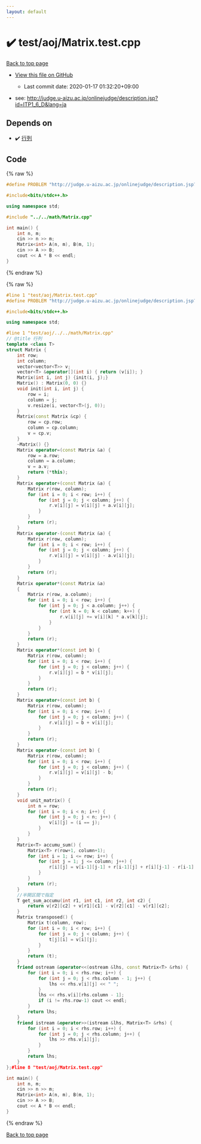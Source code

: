 ```yaml
---
layout: default
---
```


<!-- mathjax config similar to math.stackexchange -->
<script type="text/javascript" async
  src="https://cdnjs.cloudflare.com/ajax/libs/mathjax/2.7.5/MathJax.js?config=TeX-MML-AM_CHTML">
</script>
<script type="text/x-mathjax-config">
  MathJax.Hub.Config({
    TeX: { equationNumbers: { autoNumber: "AMS" }},
    tex2jax: {
      inlineMath: [ ['$','$'] ],
      processEscapes: true
    },
    "HTML-CSS": { matchFontHeight: false },
    displayAlign: "left",
    displayIndent: "2em"
  });
</script>

<script type="text/javascript" src="https://cdnjs.cloudflare.com/ajax/libs/jquery/3.4.1/jquery.min.js"></script>
<script src="https://cdn.jsdelivr.net/npm/jquery-balloon-js@1.1.2/jquery.balloon.min.js" integrity="sha256-ZEYs9VrgAeNuPvs15E39OsyOJaIkXEEt10fzxJ20+2I=" crossorigin="anonymous"></script>
<script type="text/javascript" src="../../../assets/js/copy-button.js"></script>
<link rel="stylesheet" href="../../../assets/css/copy-button.css" />


# :heavy_check_mark: test/aoj/Matrix.test.cpp

<a href="../../../index.html">Back to top page</a>

* <a href="{{ site.github.repository_url }}/blob/master/test/aoj/Matrix.test.cpp">View this file on GitHub</a>
    - Last commit date: 2020-01-17 01:32:20+09:00


* see: <a href="http://judge.u-aizu.ac.jp/onlinejudge/description.jsp?id=ITP1_6_D&lang=ja">http://judge.u-aizu.ac.jp/onlinejudge/description.jsp?id=ITP1_6_D&lang=ja</a>


## Depends on

* :heavy_check_mark: <a href="../../../library/math/Matrix.cpp.html">行列</a>


## Code

<a id="unbundled"></a>
{% raw %}
```cpp
#define PROBLEM "http://judge.u-aizu.ac.jp/onlinejudge/description.jsp?id=ITP1_6_D&lang=ja"

#include<bits/stdc++.h>

using namespace std;

#include "../../math/Matrix.cpp"

int main() {
	int n, m;
	cin >> n >> m;
	Matrix<int> A(n, m), B(m, 1);
	cin >> A >> B;
	cout << A * B << endl;
}
```
{% endraw %}

<a id="bundled"></a>
{% raw %}
```cpp
#line 1 "test/aoj/Matrix.test.cpp"
#define PROBLEM "http://judge.u-aizu.ac.jp/onlinejudge/description.jsp?id=ITP1_6_D&lang=ja"

#include<bits/stdc++.h>

using namespace std;

#line 1 "test/aoj/../../math/Matrix.cpp"
// @title 行列
template <class T>
struct Matrix {
	int row;
	int column;
	vector<vector<T>> v;
	vector<T> &operator[](int i) { return (v[i]); }
	Matrix(int i, int j) {init(i, j);}
	Matrix() : Matrix(0, 0) {}
	void init(int i, int j) {
		row = i;
		column = j;
		v.resize(i, vector<T>(j, 0));
	}
	Matrix(const Matrix &cp) {
		row = cp.row;
		column = cp.column;
		v = cp.v;
	}
	~Matrix() {}
	Matrix operator=(const Matrix &a) {
		row = a.row;
		column = a.column;
		v = a.v;
		return (*this);
	}
	Matrix operator+(const Matrix &a) {
		Matrix r(row, column);
		for (int i = 0; i < row; i++) {
			for (int j = 0; j < column; j++) {
				r.v[i][j] = v[i][j] + a.v[i][j];
			}
		}
		return (r);
	}
	Matrix operator-(const Matrix &a) {
		Matrix r(row, column);
		for (int i = 0; i < row; i++) {
			for (int j = 0; j < column; j++) {
				r.v[i][j] = v[i][j] - a.v[i][j];
			}
		}
		return (r);
	}
	Matrix operator*(const Matrix &a)
	{
		Matrix r(row, a.column);
		for (int i = 0; i < row; i++) {
			for (int j = 0; j < a.column; j++) {
				for (int k = 0; k < column; k++) {
					r.v[i][j] += v[i][k] * a.v[k][j];
				}
			}
		}
		return (r);
	}
	Matrix operator*(const int b) {
		Matrix r(row, column);
		for (int i = 0; i < row; i++) {
			for (int j = 0; j < column; j++) {
				r.v[i][j] = b * v[i][j];
			}
		}
		return (r);
	}
	Matrix operator+(const int b) {
		Matrix r(row, column);
		for (int i = 0; i < row; i++) {
			for (int j = 0; j < column; j++) {
				r.v[i][j] = b + v[i][j];
			}
		}
		return (r);
	}
	Matrix operator-(const int b) {
		Matrix r(row, column);
		for (int i = 0; i < row; i++) {
			for (int j = 0; j < column; j++) {
				r.v[i][j] = v[i][j] - b;
			}
		}
		return (r);
	}
	void unit_matrix() {
		int n = row;
		for (int i = 0; i < n; i++) {
			for (int j = 0; j < n; j++) {
				v[i][j] = (i == j);
			}
		}
	}
	Matrix<T> accumu_sum() {
		Matrix<T> r(row+1, column+1);
		for (int i = 1; i <= row; i++) {
			for (int j = 1; j <= column; j++) {
				r[i][j] = v[i-1][j-1] + r[i-1][j] + r[i][j-1] - r[i-1][j-1];
			}
		}
		return (r);
	}
	//半開区間で指定
	T get_sum_accumu(int r1, int c1, int r2, int c2) {
		return v[r2][c2] + v[r1][c1] - v[r2][c1] - v[r1][c2];
	}
	Matrix transposed() {
		Matrix t(column, row);
		for (int i = 0; i < row; i++) {
			for (int j = 0; j < column; j++) {
				t[j][i] = v[i][j];
			}
		}
		return (t);
	}
	friend ostream &operator<<(ostream &lhs, const Matrix<T> &rhs) {
		for (int i = 0; i < rhs.row; i++) {
			for (int j = 0; j < rhs.column - 1; j++) {
				lhs << rhs.v[i][j] << " ";
			}
			lhs << rhs.v[i][rhs.column - 1];
			if (i != rhs.row-1) cout << endl;
		}
		return lhs;
	}
	friend istream &operator>>(istream &lhs, Matrix<T> &rhs) {
		for (int i = 0; i < rhs.row; i++) {
			for (int j = 0; j < rhs.column; j++) {
				lhs >> rhs.v[i][j];
			}
		}
		return lhs;
	}
};#line 8 "test/aoj/Matrix.test.cpp"

int main() {
	int n, m;
	cin >> n >> m;
	Matrix<int> A(n, m), B(m, 1);
	cin >> A >> B;
	cout << A * B << endl;
}
```
{% endraw %}

<a href="../../../index.html">Back to top page</a>

